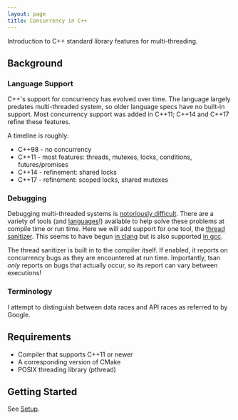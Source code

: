 ```yaml
---
layout: page
title: Concurrency in C++
---
```


Introduction to C++ standard library features for multi-threading.

## Background

### Language Support

C++'s support for concurrency has evolved over time. The language largely predates
multi-threaded system, so older language specs have no built-in support.
Most concurrency support was added in C++11; C++14 and C++17 refine these features.

A timeline is roughly:
  * C++98 - no concurrency
  * C++11 - most features: threads, mutexes, locks, conditions, futures/promises
  * C++14 - refinement: shared locks
  * C++17 - refinement: scoped locks, shared mutexes

### Debugging

Debugging multi-threaded systems is [notoriously difficult](https://bholley.net/blog/2015/must-be-this-tall-to-write-multi-threaded-code.html).
There are a variety of tools (and [languages](https://www.rust-lang.org/)!)
available to help solve these problems at compile time or run time.
Here we will add support for one tool, the [thread sanitizer](https://github.com/google/sanitizers/wiki/ThreadSanitizerCppManual).
This seems to have begun [in clang](https://clang.llvm.org/docs/ThreadSanitizer.html)
but is also supported [in gcc](https://gcc.gnu.org/onlinedocs/gcc/Instrumentation-Options.html).

The thread sanitizer is built in to the compiler itself. If enabled, it reports
on concurrency bugs as they are encountered at run time. Importantly, tsan
*only* reports on bugs that actually occur, so its report can vary between
executions!

### Terminology

I attempt to distinguish between data races and API races as referred to by Google.

## Requirements

  * Compiler that supports C++11 or newer
  * A corresponding version of CMake
  * POSIX threading library (pthread)

## Getting Started

See [Setup](setup.md).
